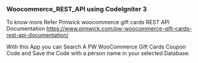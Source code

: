 ### Woocommerce_REST_API using CodeIgniter 3
To know more Refer Pimwick woocommerce gift cards REST API Documentation
https://www.pimwick.com/pw-woocommerce-gift-cards-rest-api-documentation/


With this App you can Search A PW WooCommerce Gift Cards Coupon Code and Save the Code with a person name in your selected Database.

